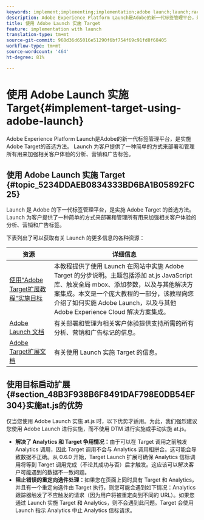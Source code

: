 ```yaml
---
keywords: implement;implementing;implementation;adobe launch;launch;race;redirect;experience platform launch
description: Adobe Experience Platform Launch是Adobe的新一代标签管理平台，是实施Adobe Target的首选方法。 Launch 为客户提供了一种简单的方式来部署和管理所有用来加强相关客户体验的分析、营销和广告标签。
title: 使用 Adobe Launch 实施 Target
feature: implementation with launch
translation-type: tm+mt
source-git-commit: 968d36d65016e51290f6bf754f69c91fd8f68405
workflow-type: tm+mt
source-wordcount: '464'
ht-degree: 81%

---
```



# 使用 Adobe Launch 实施 Target{#implement-target-using-adobe-launch}

Adobe Experience Platform Launch是Adobe的新一代标签管理平台，是实施Adobe Target的首选方法。 Launch 为客户提供了一种简单的方式来部署和管理所有用来加强相关客户体验的分析、营销和广告标签。

## 使用 Adobe Launch 实施 Target {#topic_5234DDAEB0834333BD6BA1B05892FC25}

Launch 是 Adobe 的下一代标签管理平台，是实施 Adobe Target 的首选方法。Launch 为客户提供了一种简单的方式来部署和管理所有用来加强相关客户体验的分析、营销和广告标签。

下表列出了可以获取有关 Launch 的更多信息的各种资源：

| 资源 | 详细信息 |
|--- |--- |
| [使用“Adobe Target扩展教程”实施目标](https://experienceleague.adobe.com/docs/experience-cloud/implementing-in-websites-with-launch/implement-solutions/target.html) | 本教程提供了使用 Launch 在网站中实施 Adobe Target 的分步说明。主题包括添加 at.js JavaScript 库、触发全局 mbox、添加参数，以及与其他解决方案集成。本文是一个庞大教程的一部分，该教程向您介绍了如何实施 Adobe Launch，以及与其他 Adobe Experience Cloud 解决方案集成。 |
| [Adobe Launch 文档](https://experienceleague.adobe.com/docs/launch/using/intro/get-started/quick-start.html) | 有关部署和管理为相关客户体验提供支持所需的所有分析、营销和广告标记的信息。 |
| [Adobe Target扩展文档](https://experienceleague.adobe.com/docs/launch/using/extensions-ref/adobe-extension/target-extension/overview.html) | 有关使用 Launch 实施 Target 的信息。 |

## 使用目标启动扩展{#section_48B3F938B6F8491DAF798E0DB54EF304}实施at.js的优势

仅当您使用 Adobe Launch 实施 at.js 时，以下优势才适用。为此，我们强烈建议您使用 Adobe Launch 进行实施，而不使用 DTM 进行实施或手动实施 at.js。

* **解决了 Analytics 和 Target 争用情况：**&#x200B;由于可以在 Target 调用之前触发 Analytics 调用，因此 Target 调用不会与 Analytics 调用相拼合。这可能会导致数据不正确。从 0.6.0 开始，Target Launch 扩展可确保 Analytics 信标调用将等到 Target 调用完成（不论其成功与否）后才触发。这应该可以解决客户可能遇到的数据不一致问题。
* **阻止错误的重定向选件处理：**&#x200B;如果您在页面上同时具有 Target 和 Analytics，并且有一个重定向选件由 Target 执行，则您可能会遇到如下情况：Analytics 跟踪器触发了不应触发的请求（因为用户将被重定向到不同的 URL）。如果您通过 Launch 实施 Target 和 Analytics，则不会遇到此问题。Target 会使用 Launch 指示 Analytics 中止 Analytics 信标请求。
